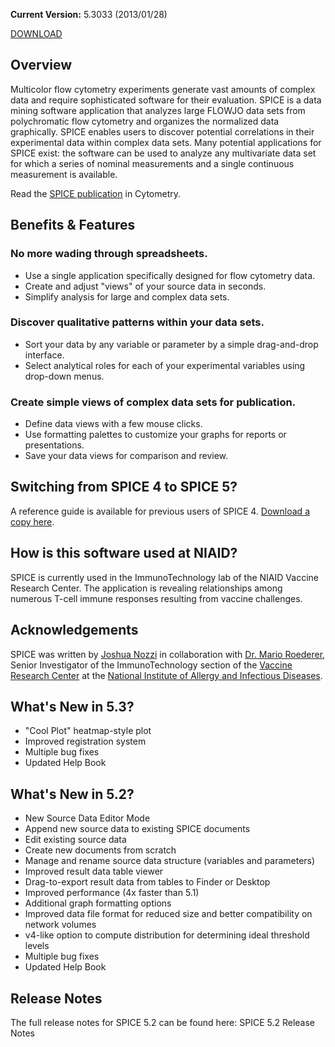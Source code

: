 **Current Version:** 5.3033 (2013/01/28)

[DOWNLOAD](./downloads/spice5.zip)

## Overview

Multicolor flow cytometry experiments generate vast amounts of complex data and require sophisticated software for their evaluation. SPICE is a data mining software application that analyzes large FLOWJO data sets from polychromatic flow cytometry and organizes the normalized data graphically. SPICE enables users to discover potential correlations in their experimental data within complex data sets. Many potential applications for SPICE exist: the software can be used to analyze any multivariate data set for which a series of nominal measurements and a single continuous measurement is available.

Read the [SPICE publication](http://onlinelibrary.wiley.com/doi/10.1002/cyto.a.21015/abstract) in Cytometry.

## Benefits & Features

### No more wading through spreadsheets.

 - Use a single application specifically designed for flow cytometry data.
 - Create and adjust "views" of your source data in seconds.
 - Simplify analysis for large and complex data sets.

### Discover qualitative patterns within your data sets.

 - Sort your data by any variable or parameter by a simple drag-and-drop interface.
 - Select analytical roles for each of your experimental variables using drop-down menus.

### Create simple views of complex data sets for publication.

 - Define data views with a few mouse clicks.
 - Use formatting palettes to customize your graphs for reports or presentations.
 - Save your data views for comparison and review.
 
## Switching from SPICE 4 to SPICE 5?

A reference guide is available for previous users of SPICE 4. [Download a copy here](Moving%20from%20SPICE%204%20to%20SPICE%205%20Guide.pdf).

## How is this software used at NIAID?

SPICE is currently used in the ImmunoTechnology lab of the NIAID Vaccine Research Center. The application is revealing relationships among numerous T-cell immune responses resulting from vaccine challenges.

## Acknowledgements

SPICE was written by [Joshua Nozzi](https://joshua.nozzi.name) in collaboration with [Dr. Mario Roederer](https://www.niaid.nih.gov/research/mario-roederer-phd-immunotechnology), Senior Investigator of the ImmunoTechnology section of the [Vaccine Research Center](https://www.niaid.nih.gov/research/vaccine-research-center-labs) at the [National Institute of Allergy and Infectious Diseases](https://www.niaid.nih.gov).

## What's New in 5.3?

 - "Cool Plot" heatmap-style plot
 - Improved registration system
 - Multiple bug fixes
 - Updated Help Book
 
## What's New in 5.2?

 - New Source Data Editor Mode
 - Append new source data to existing SPICE documents
 - Edit existing source data
 - Create new documents from scratch
 - Manage and rename source data structure (variables and parameters)
 - Improved result data table viewer
 - Drag-to-export result data from tables to Finder or Desktop
 - Improved performance (4x faster than 5.1)
 - Additional graph formatting options
 - Improved data file format for reduced size and better compatibility on network volumes
 - v4-like option to compute distribution for determining ideal threshold levels
 - Multiple bug fixes
 - Updated Help Book

## Release Notes

The full release notes for SPICE 5.2 can be found here: SPICE 5.2 Release Notes